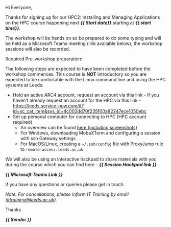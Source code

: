 Hi Everyone,

Thanks for signing up for our HPC2: Installing and Managing Applications on the HPC course happening next ***{{ Start date}}*** starting at ***{{ start time}}***.

The workshop will be hands on so be prepared to do some typing and will be held as a Microsoft Teams meeting (link available below), the workshop sessions will also be recorded.

Required Pre-workshop preparation:

The following steps are expected to have been completed before the workshop commences. This course is **NOT** introductory so you are expected to be comfortable with the Linux command line and using the HPC systems at Leeds.

- Hold an active ARC4 account, request an account via this link - If you haven’t already request an account for the HPC via this link - https://leeds.service-now.com/it?id=sc_cat_item&sys_id=4c002dd70f235f00a82247ece1050ebc 
- Set up personal computer for connecting to HPC (HPC account required)
    - An overview can be found [here (including screenshots)](https://arcdocs.leeds.ac.uk/getting_started/logon.html)
    - For Windows, downloading MobaXTerm and configuring a session with ssh Gateway settings
    - For MacOS/Linux, creating a `~/.ssh/config` file with ProxyJump rule to `remote-access.leeds.ac.uk`

We will also be using an interactive hackpad to share materials with you during the course which you can find here - ***{{ Session Hackpad link }}***
 
***{{ Microsoft Teams Link }}***

If you have any questions or queries please get in touch.

*Note: For cancellations, please inform IT Training by email (ittraining@leeds.ac.uk).*

Thanks

***{{ Sender }}***
